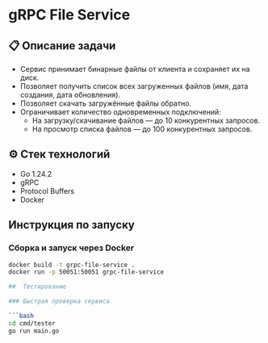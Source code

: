 # gRPC File Service

## 📋 Описание задачи

- Сервис принимает бинарные файлы от клиента и сохраняет их на диск.
- Позволяет получить список всех загруженных файлов (имя, дата создания, дата обновления).
- Позволяет скачать загружённые файлы обратно.
- Ограничивает количество одновременных подключений:
  - На загрузку/скачивание файлов — до 10 конкурентных запросов.
  - На просмотр списка файлов — до 100 конкурентных запросов.

## ⚙️ Стек технологий

- Go 1.24.2
- gRPC
- Protocol Buffers
- Docker

##  Инструкция по запуску

### Сборка и запуск через Docker

```bash
docker build -t grpc-file-service .
docker run -p 50051:50051 grpc-file-service

##  Тестирование

### Быстрая проверка сервиса

```bash
cd cmd/tester
go run main.go

